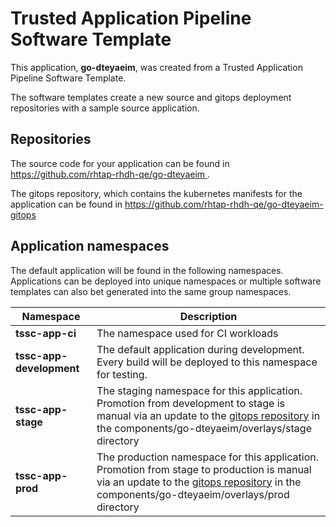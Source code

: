 # Trusted Application Pipeline Software Template

This application, **go-dteyaeim**, was created from a Trusted Application Pipeline Software Template.

The software templates create a new source and gitops deployment repositories with a sample source application. 

## Repositories

The source code for your application can be found in [https://github.com/rhtap-rhdh-qe/go-dteyaeim ](https://github.com/rhtap-rhdh-qe/go-dteyaeim ).
 
The gitops repository, which contains the kubernetes manifests for the application can be found in 
[https://github.com/rhtap-rhdh-qe/go-dteyaeim-gitops ](https://github.com/rhtap-rhdh-qe/go-dteyaeim-gitops ) 

## Application namespaces 

The default application will be found in the following namespaces. Applications can be deployed into unique namespaces or multiple software templates can also bet generated into the same group namespaces.  

|  Namespace   |  Description   |  
| -------- | -------- |
| **tssc-app-ci** | The namespace used for CI workloads |
| **tssc-app-development** | The default application during development. Every build will be deployed to this namespace for testing. |
| **tssc-app-stage** | The staging namespace for this application. Promotion from development to stage is manual via an update to the [gitops repository](https://github.com/rhtap-rhdh-qe/go-dteyaeim-gitops ) in the components/go-dteyaeim/overlays/stage directory |
| **tssc-app-prod** | The production namespace for this application. Promotion from stage to production is manual via an update to the [gitops repository](https://github.com/rhtap-rhdh-qe/go-dteyaeim-gitops ) in the components/go-dteyaeim/overlays/prod directory |